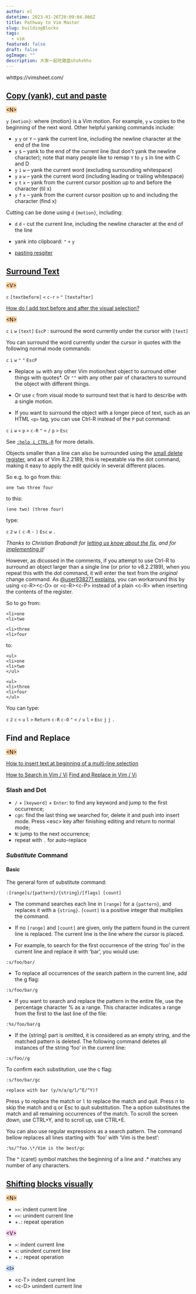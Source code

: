 ```yaml
---
author: el
datetime: 2023-01-26T20:09:04.866Z
title: Pathway to Vim Master
slug: buildingBlocks
tags:
  - vim
featured: false
draft: false
ogImage: ""
description: 大家一起吃键盘shshshhs
---
```


whttps://vimsheet.com/

## [Copy (yank), cut and paste](https://vim.fandom.com/wiki/Copy,_cut_and_paste)

<mark style="background: #FFB86CA6;">&#60;N&#62;</mark>

`y` `{motion}`: where {motion} is a Vim motion. For example, `y` `w` copies to the beginning of the next word. Other helpful yanking commands include:

- `y` `y` or `Y` – yank the current line, including the newline character at the end of the line
- `y` `$` – yank to the end of the current line (but don't yank the newline character); note that many people like to remap `Y` to `y` `$` in line with C and D
- `y` `i` `w` – yank the current word (excluding surrounding whitespace)
- `y` `a` `w` – yank the current word (including leading or trailing whitespace)
- `y` `t` `x` – yank from the current cursor position up to and before the character (til x)
- `y` `f` `x` – yank from the current cursor position up to and including the character (find x)

Cutting can be done using `d` `{motion}`, including:

- `d` `d` - cut the current line, including the newline character at the end of the line
- yank into clipboard: `"` `+` `y`

- [pasting resgiter](https://vim.fandom.com/wiki/Pasting_registers)

## [Surround Text](https://vi.stackexchange.com/questions/21113/vimscript-surround-word-under-cursor-with-quotes)

<mark style="background: #FFB86CA6;">&#60;V&#62;</mark>

`c` `[textbefore]` `<` `c-r` `>` `"` `[textafter]`

[How do I add text before and after the visual selection?](https://vi.stackexchange.com/questions/15478/how-do-i-add-text-before-and-after-the-visual-selection)

<mark style="background: #FFB86CA6;">&#60;N&#62;</mark>

`c` `i` `w` `[text]` `EscP` : surround the word currently under the cursor with `[text]`

You can surround the word currently under the cursor in quotes with the following normal mode commands:

`c` `i` `w` `"` `"` `EscP`

- Replace `iw` with any other Vim motion/text object to surround other things with quotes\*. Or `""` with any other pair of characters to surround the object with different things.

- Or use `c` from visual mode to surround text that is hard to describe with a single motion.

- If you want to surround the object with a longer piece of text, such as an HTML `<p>` tag, you can use Ctrl-R instead of the `P` put command:

`c` `i` `w` `<` `p` `>` `c-R` `"` `<` `/` `p` `>` `Esc`

See [`:help i_CTRL-R`](https://vimhelp.org/insert.txt.html#i_CTRL-R) for more details.

Objects smaller than a line can also be surrounded using the [small delete register](https://vimhelp.org/change.txt.html#quote-), and as of Vim 8.2.2189, this is repeatable via the dot command, making it easy to apply the edit quickly in several different places.

So e.g. to go from this:

```
one two three four
```

to this:

```
(one two) (three four)
```

type:

`c` `2` `w` `(` `c-R` `-` `)` `Esc` `w` `.`

_Thanks to Christian Brabandt for [letting us know about the fix](https://vi.stackexchange.com/a/28528/343), and for [implementing it](https://github.com/vim/vim/releases/tag/v8.2.2189)!_

However, as dicussed in the comments, if you attempt to use Ctrl-R to surround an object larger than a single line (or prior to v8.2.2189), when you repeat this with the dot command, it will enter the text from the _original_ change command. As [@user938271 explains](https://vi.stackexchange.com/questions/21113/vimscript-surround-word-under-cursor-with-quotes/21119#comment37003_21119), you can workaround this by using \<c-R\>\<c-O\> or \<c-R\>\<c-P\> instead of a plain \<c-R\> when inserting the contents of the register.

So to go from:

```
<li>one
<li>two

<li>three
<li>four
```

to:

```
<ul>
<li>one
<li>two
</ul>

<ul>
<li>three
<li>four
</ul>
```

You can type:

`c` `2` `c` `<` `u` `l` `>` `Return` `c-R` `c-O` `"` `<` `/` `u` `l` `>` `Esc` `j` `j` `.`

## Find and Replace

<mark style="background: #FFB86CA6;">&#60;N&#62;</mark>

[How to insert text at beginning of a multi-line selection](https://stackoverflow.com/questions/253380/how-to-insert-text-at-beginning-of-a-multi-line-selection-in-vi-vim)

[How to Search in Vim / Vi](https://linuxize.com/post/vim-search/)
[Find and Replace in Vim / Vi](https://linuxize.com/post/vim-find-replace/#substituting-whole-word)

### Slash and Dot

- `/` + `[keyword]` + `Enter`: to find any keyword and jump to the first occurrence;
- `cgn`: find the last thing we searched for, delete it and push into insert mode. Press \<esc\> key after finishing editing and return to normal mode;
- `N`: jump to the next occurrence;
- repeat with `.` for auto-replace

### _Substitute_ Command

#### Basic

The general form of substitute command:

```vim
:[range]s/{pattern}/{string}/[flags] [count]
```

- The command searches each line in `[range]` for a `{pattern}`, and replaces it with a `{string}`. `[count]` is a positive integer that multiplies the command.

- If no `[range]` and `[count]` are given, only the pattern found in the current line is replaced. The current line is the line where the cursor is placed.

- For example, to search for the first occurrence of the string ‘foo’ in the current line and replace it with ‘bar’, you would use:

```vim
:s/foo/bar/
```

- To replace all occurrences of the search pattern in the current line, add the g flag:

```vim
:s/foo/bar/g
```

- If you want to search and replace the pattern in the entire file, use the percentage character % as a range. This character indicates a range from the first to the last line of the file:

```vim
:%s/foo/bar/g
```

- If the {string} part is omitted, it is considered as an empty string, and the matched pattern is deleted. The following command deletes all instances of the string ‘foo’ in the current line:

```vim
:s/foo//g
```

To confirm each substitution, use the c flag:

```vim
:s/foo/bar/gc
```

```Output
replace with bar (y/n/a/q/l/^E/^Y)?
```

Press `y` to replace the match or `l` to replace the match and quit. Press n to skip the match and q or Esc to quit substitution. The a option substitutes the match and all remaining occurrences of the match. To scroll the screen down, use CTRL+Y, and to scroll up, use CTRL+E.

You can also use regular expressions as a search pattern. The command bellow replaces all lines starting with ‘foo’ with ‘Vim is the best’:

```vim
:%s/^foo.\*/Vim is the best/gc

```

The ^ (caret) symbol matches the beginning of a line and .\* matches any number of any characters.

## [Shifting blocks visually](https://vim.fandom.com/wiki/Shifting_blocks_visually)

<mark style="background: #FFB86CA6;">&#60;N&#62;</mark>

- `>>`: indent current line
- `<<`: unindent current line
- +`.`: repeat operation

<mark style="background: #FFB8EBA6;">&#60;V&#62;</mark>

- `>`: indent current line
- `<`: unindent current line
- +`.`: repeat operation

<mark style="background: #ADCCFFA6;">&#60;I&#62;</mark>

- \<c-T\> indent current line
- \<c-D\> unindent current line
